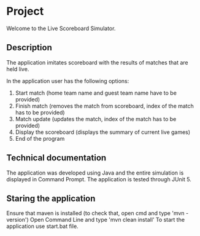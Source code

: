 # Project

Welcome to the Live Scoreboard Simulator.

## Description

The application imitates scoreboard with the results of matches that are held live.

In the application user has the following options:

1. Start match (home team name and guest team name have to be provided)
2. Finish match (removes the match from scoreboard, index of the match has to be provided)
3. Match update (updates the match, index of the match has to be provided)
4. Display the scoreboard (displays the summary of current live games)
5. End of the program

## Technical documentation

The application was developed using Java and the entire simulation is displayed in Command Prompt.
The application is tested through JUnit 5.

## Staring the application

Ensure that maven is installed (to check that, open cmd and type 'mvn -version')
Open Command Line and type 'mvn clean install'
To start the application use start.bat file.
